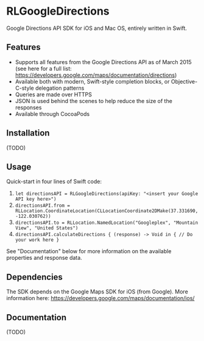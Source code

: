 # RLGoogleDirections
Google Directions API SDK for iOS and Mac OS, entirely written in Swift.

## Features
- Supports all features from the Google Directions API as of March 2015 (see here for a full list: https://developers.google.com/maps/documentation/directions)
- Available both with modern, Swift-style completion blocks, or Objective-C-style delegation patterns
- Queries are made over HTTPS
- JSON is used behind the scenes to help reduce the size of the responses
- Available through CocoaPods

## Installation
(TODO)

## Usage
Quick-start in four lines of Swift code:
 1. `let directionsAPI = RLGoogleDirections(apiKey: "<insert your Google API key here>")`
 2. `directionsAPI.from = RLLocation.CoordinateLocation(CLLocationCoordinate2DMake(37.331690, -122.030762))`
 3. `directionsAPI.to = RLLocation.NamedLocation("Googleplex", "Mountain View", "United States")`
 4. `directionsAPI.calculateDirections { (response) -> Void in { // Do your work here }`

See "Documentation" below for more information on the available properties and response data.

## Dependencies
The SDK depends on the Google Maps SDK for iOS (from Google).
More information here: https://developers.google.com/maps/documentation/ios/

## Documentation
(TODO)
